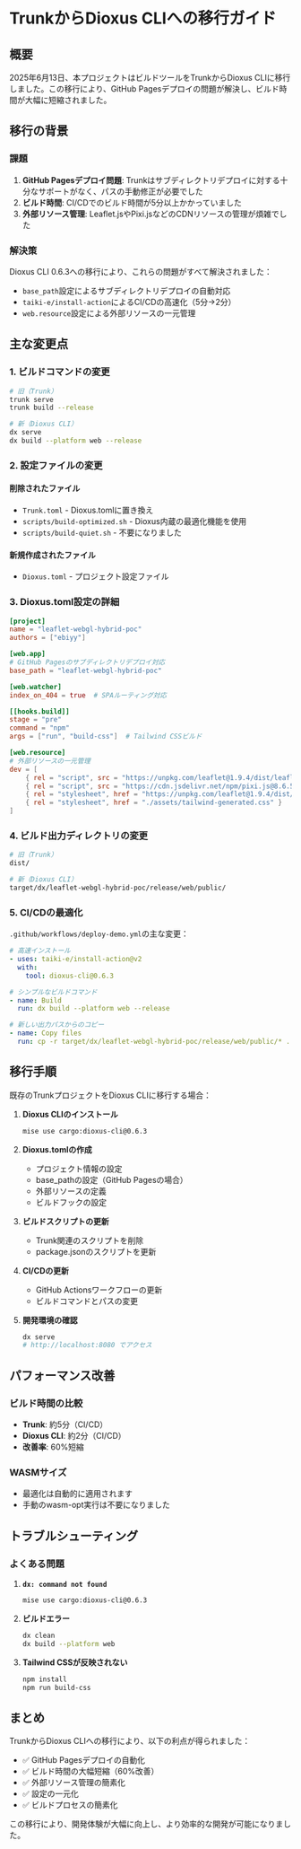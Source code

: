 # TrunkからDioxus CLIへの移行ガイド

## 概要

2025年6月13日、本プロジェクトはビルドツールをTrunkからDioxus CLIに移行しました。この移行により、GitHub Pagesデプロイの問題が解決し、ビルド時間が大幅に短縮されました。

## 移行の背景

### 課題
1. **GitHub Pagesデプロイ問題**: Trunkはサブディレクトリデプロイに対する十分なサポートがなく、パスの手動修正が必要でした
2. **ビルド時間**: CI/CDでのビルド時間が5分以上かかっていました
3. **外部リソース管理**: Leaflet.jsやPixi.jsなどのCDNリソースの管理が煩雑でした

### 解決策
Dioxus CLI 0.6.3への移行により、これらの問題がすべて解決されました：
- `base_path`設定によるサブディレクトリデプロイの自動対応
- `taiki-e/install-action`によるCI/CDの高速化（5分→2分）
- `web.resource`設定による外部リソースの一元管理

## 主な変更点

### 1. ビルドコマンドの変更

```bash
# 旧（Trunk）
trunk serve
trunk build --release

# 新（Dioxus CLI）
dx serve
dx build --platform web --release
```

### 2. 設定ファイルの変更

#### 削除されたファイル
- `Trunk.toml` - Dioxus.tomlに置き換え
- `scripts/build-optimized.sh` - Dioxus内蔵の最適化機能を使用
- `scripts/build-quiet.sh` - 不要になりました

#### 新規作成されたファイル
- `Dioxus.toml` - プロジェクト設定ファイル

### 3. Dioxus.toml設定の詳細

```toml
[project]
name = "leaflet-webgl-hybrid-poc"
authors = ["ebiyy"]

[web.app]
# GitHub Pagesのサブディレクトリデプロイ対応
base_path = "leaflet-webgl-hybrid-poc"

[web.watcher]
index_on_404 = true  # SPAルーティング対応

[[hooks.build]]
stage = "pre"
command = "npm"
args = ["run", "build-css"]  # Tailwind CSSビルド

[web.resource]
# 外部リソースの一元管理
dev = [
    { rel = "script", src = "https://unpkg.com/leaflet@1.9.4/dist/leaflet.js" },
    { rel = "script", src = "https://cdn.jsdelivr.net/npm/pixi.js@8.6.5/dist/pixi.min.js" },
    { rel = "stylesheet", href = "https://unpkg.com/leaflet@1.9.4/dist/leaflet.css" },
    { rel = "stylesheet", href = "./assets/tailwind-generated.css" }
]
```

### 4. ビルド出力ディレクトリの変更

```bash
# 旧（Trunk）
dist/

# 新（Dioxus CLI）
target/dx/leaflet-webgl-hybrid-poc/release/web/public/
```

### 5. CI/CDの最適化

`.github/workflows/deploy-demo.yml`の主な変更：

```yaml
# 高速インストール
- uses: taiki-e/install-action@v2
  with:
    tool: dioxus-cli@0.6.3

# シンプルなビルドコマンド
- name: Build
  run: dx build --platform web --release

# 新しい出力パスからのコピー
- name: Copy files
  run: cp -r target/dx/leaflet-webgl-hybrid-poc/release/web/public/* .
```

## 移行手順

既存のTrunkプロジェクトをDioxus CLIに移行する場合：

1. **Dioxus CLIのインストール**
   ```bash
   mise use cargo:dioxus-cli@0.6.3
   ```

2. **Dioxus.tomlの作成**
   - プロジェクト情報の設定
   - base_pathの設定（GitHub Pagesの場合）
   - 外部リソースの定義
   - ビルドフックの設定

3. **ビルドスクリプトの更新**
   - Trunk関連のスクリプトを削除
   - package.jsonのスクリプトを更新

4. **CI/CDの更新**
   - GitHub Actionsワークフローの更新
   - ビルドコマンドとパスの変更

5. **開発環境の確認**
   ```bash
   dx serve
   # http://localhost:8080 でアクセス
   ```

## パフォーマンス改善

### ビルド時間の比較
- **Trunk**: 約5分（CI/CD）
- **Dioxus CLI**: 約2分（CI/CD）
- **改善率**: 60%短縮

### WASMサイズ
- 最適化は自動的に適用されます
- 手動のwasm-opt実行は不要になりました

## トラブルシューティング

### よくある問題

1. **`dx: command not found`**
   ```bash
   mise use cargo:dioxus-cli@0.6.3
   ```

2. **ビルドエラー**
   ```bash
   dx clean
   dx build --platform web
   ```

3. **Tailwind CSSが反映されない**
   ```bash
   npm install
   npm run build-css
   ```

## まとめ

TrunkからDioxus CLIへの移行により、以下の利点が得られました：

- ✅ GitHub Pagesデプロイの自動化
- ✅ ビルド時間の大幅短縮（60%改善）
- ✅ 外部リソース管理の簡素化
- ✅ 設定の一元化
- ✅ ビルドプロセスの簡素化

この移行により、開発体験が大幅に向上し、より効率的な開発が可能になりました。